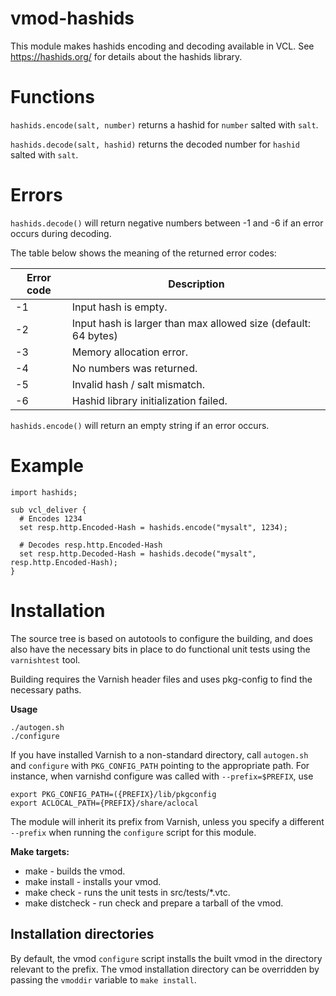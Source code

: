 # vmod-hashids

This module makes hashids encoding and decoding available in VCL.
See https://hashids.org/ for details about the hashids library.

# Functions

`hashids.encode(salt, number)` returns a hashid for `number` salted with
`salt`.

`hashids.decode(salt, hashid)` returns the decoded number for `hashid`
salted with `salt`.

# Errors

```hashids.decode()``` will return negative numbers between -1 and -6 if an error occurs during decoding.

The table below shows the meaning of the returned error codes:

| Error code | Description                                                    |
|------------|----------------------------------------------------------------|
| -1         | Input hash is empty.                                           |
| -2         | Input hash is larger than max allowed size (default: 64 bytes) |
| -3         | Memory allocation error.                                       |
| -4         | No numbers was returned.                                       |
| -5         | Invalid hash / salt mismatch.                                  |
| -6         | Hashid library initialization failed.                          |

```hashids.encode()``` will return an empty string if an error occurs.

# Example

```
import hashids;

sub vcl_deliver {
  # Encodes 1234
  set resp.http.Encoded-Hash = hashids.encode("mysalt", 1234);

  # Decodes resp.http.Encoded-Hash
  set resp.http.Decoded-Hash = hashids.decode("mysalt", resp.http.Encoded-Hash);
}
```

# Installation

The source tree is based on autotools to configure the building, and
does also have the necessary bits in place to do functional unit tests
using the `varnishtest` tool.

Building requires the Varnish header files and uses pkg-config to find
the necessary paths.

**Usage**

```shell
./autogen.sh
./configure
```

If you have installed Varnish to a non-standard directory, call
`autogen.sh` and `configure` with `PKG_CONFIG_PATH` pointing to the
appropriate path. For instance, when varnishd configure was called with
`--prefix=$PREFIX`, use

```shell
export PKG_CONFIG_PATH=({PREFIX}/lib/pkgconfig
export ACLOCAL_PATH={PREFIX}/share/aclocal
```

The module will inherit its prefix from Varnish, unless you specify a
different `--prefix` when running the `configure` script for this
module.

**Make targets:**

  - make - builds the vmod.
  - make install - installs your vmod.
  - make check - runs the unit tests in src/tests/*.vtc.
  - make distcheck - run check and prepare a tarball of the vmod.

## Installation directories

By default, the vmod `configure` script installs the built vmod in the
directory relevant to the prefix. The vmod installation directory can be
overridden by passing the `vmoddir` variable to `make install`.
